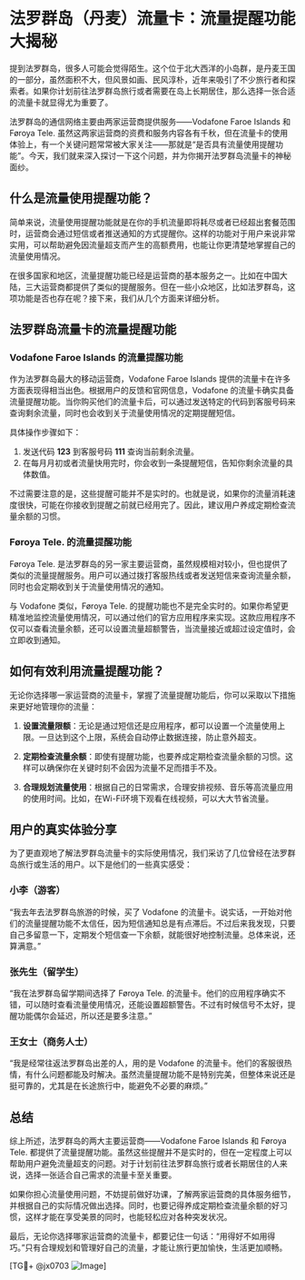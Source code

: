 # 法罗群岛（丹麦）流量卡：流量提醒功能大揭秘

提到法罗群岛，很多人可能会觉得陌生。这个位于北大西洋的小岛群，是丹麦王国的一部分，虽然面积不大，但风景如画、民风淳朴，近年来吸引了不少旅行者和探索者。如果你计划前往法罗群岛旅行或者需要在岛上长期居住，那么选择一张合适的流量卡就显得尤为重要了。

法罗群岛的通信网络主要由两家运营商提供服务——Vodafone Faroe Islands 和 Føroya Tele. 虽然这两家运营商的资费和服务内容各有千秋，但在流量卡的使用体验上，有一个关键问题常常被大家关注——那就是“是否具有流量使用提醒功能”。今天，我们就来深入探讨一下这个问题，并为你揭开法罗群岛流量卡的神秘面纱。

## 什么是流量使用提醒功能？

简单来说，流量使用提醒功能就是在你的手机流量即将耗尽或者已经超出套餐范围时，运营商会通过短信或者推送通知的方式提醒你。这样的功能对于用户来说非常实用，可以帮助避免因流量超支而产生的高额费用，也能让你更清楚地掌握自己的流量使用情况。

在很多国家和地区，流量提醒功能已经是运营商的基本服务之一。比如在中国大陆，三大运营商都提供了类似的提醒服务。但在一些小众地区，比如法罗群岛，这项功能是否也存在呢？接下来，我们从几个方面来详细分析。

## 法罗群岛流量卡的流量提醒功能

### Vodafone Faroe Islands 的流量提醒功能

作为法罗群岛最大的移动运营商，Vodafone Faroe Islands 提供的流量卡在许多方面表现得相当出色。根据用户的反馈和官网信息，Vodafone 的流量卡确实具备流量提醒功能。当你购买他们的流量卡后，可以通过发送特定的代码到客服号码来查询剩余流量，同时也会收到关于流量使用情况的定期提醒短信。

具体操作步骤如下：
1. 发送代码 **123** 到客服号码 **111** 查询当前剩余流量。
2. 在每月月初或者流量快用完时，你会收到一条提醒短信，告知你剩余流量的具体数值。

不过需要注意的是，这些提醒可能并不是实时的。也就是说，如果你的流量消耗速度很快，可能在你接收到提醒之前就已经用完了。因此，建议用户养成定期检查流量余额的习惯。

### Føroya Tele. 的流量提醒功能

Føroya Tele. 是法罗群岛的另一家主要运营商，虽然规模相对较小，但也提供了类似的流量提醒服务。用户可以通过拨打客服热线或者发送短信来查询流量余额，同时也会定期收到关于流量使用情况的通知。

与 Vodafone 类似，Føroya Tele. 的提醒功能也不是完全实时的。如果你希望更精准地监控流量使用情况，可以通过他们的官方应用程序来实现。这款应用程序不仅可以查看流量余额，还可以设置流量超额警告，当流量接近或超过设定值时，会立即收到通知。

## 如何有效利用流量提醒功能？

无论你选择哪一家运营商的流量卡，掌握了流量提醒功能后，你可以采取以下措施来更好地管理你的流量：

1. **设置流量限额**：无论是通过短信还是应用程序，都可以设置一个流量使用上限。一旦达到这个上限，系统会自动停止数据连接，防止意外超支。
   
2. **定期检查流量余额**：即使有提醒功能，也要养成定期检查流量余额的习惯。这样可以确保你在关键时刻不会因为流量不足而措手不及。

3. **合理规划流量使用**：根据自己的日常需求，合理安排视频、音乐等高流量应用的使用时间。比如，在Wi-Fi环境下观看在线视频，可以大大节省流量。

## 用户的真实体验分享

为了更直观地了解法罗群岛流量卡的实际使用情况，我们采访了几位曾经在法罗群岛旅行或生活的用户。以下是他们的一些真实感受：

### 小李（游客）
“我去年去法罗群岛旅游的时候，买了 Vodafone 的流量卡。说实话，一开始对他们的流量提醒功能不太信任，因为短信通知总是有点滞后。不过后来我发现，只要自己多留意一下，定期发个短信查一下余额，就能很好地控制流量。总体来说，还算满意。”

### 张先生（留学生）
“我在法罗群岛留学期间选择了 Føroya Tele. 的流量卡。他们的应用程序确实不错，可以随时查看流量使用情况，还能设置超额警告。不过有时候信号不太好，提醒功能偶尔会延迟，所以还是要多注意。”

### 王女士（商务人士）
“我是经常往返法罗群岛出差的人，用的是 Vodafone 的流量卡。他们的客服很热情，有什么问题都能及时解决。虽然流量提醒功能不是特别完美，但整体来说还是挺可靠的，尤其是在长途旅行中，能避免不必要的麻烦。”

## 总结

综上所述，法罗群岛的两大主要运营商——Vodafone Faroe Islands 和 Føroya Tele. 都提供了流量提醒功能。虽然这些提醒并不是实时的，但在一定程度上可以帮助用户避免流量超支的问题。对于计划前往法罗群岛旅行或者长期居住的人来说，选择一张适合自己需求的流量卡至关重要。

如果你担心流量使用问题，不妨提前做好功课，了解两家运营商的具体服务细节，并根据自己的实际情况做出选择。同时，也要记得养成定期检查流量余额的好习惯，这样才能在享受美景的同时，也能轻松应对各种突发状况。

最后，无论你选择哪家运营商的流量卡，都要记住一句话：“用得好不如用得巧。”只有合理规划和管理好自己的流量，才能让旅行更加愉快，生活更加顺畅。

[TG💪+ @jx0703 ![Image](https://github.com/user-attachments/assets/dbca1d08-cadb-493c-b0ec-ad6f7a83f270)]